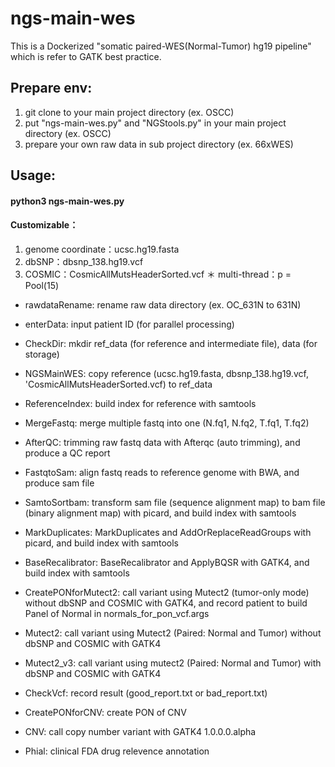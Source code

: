 # ngs-main-wes
This is a Dockerized "somatic paired-WES(Normal-Tumor) hg19 pipeline" which is refer to GATK best practice.

## Prepare env:
1. git clone to your main project directory (ex. OSCC)
2. put "ngs-main-wes.py" and "NGStools.py" in your main project directory (ex. OSCC)
3. prepare your own raw data in sub project directory (ex. 66xWES)

## Usage: 
#### python3 ngs-main-wes.py
#### Customizable：
1. genome coordinate：ucsc.hg19.fasta
2. dbSNP：dbsnp_138.hg19.vcf
3. COSMIC：CosmicAllMutsHeaderSorted.vcf
＊ multi-thread：p = Pool(15)


- rawdataRename: rename raw data directory (ex. OC_631N to 631N)
- enterData: input patient ID (for parallel processing)


- CheckDir: mkdir ref_data (for reference and intermediate file), data (for storage)
- NGSMainWES: copy reference (ucsc.hg19.fasta, dbsnp_138.hg19.vcf, 'CosmicAllMutsHeaderSorted.vcf) to ref_data
- ReferenceIndex: build index for reference with samtools


- MergeFastq: merge multiple fastq into one (N.fq1, N.fq2, T.fq1, T.fq2)
- AfterQC: trimming raw fastq data with Afterqc (auto trimming), and produce a QC report
- FastqtoSam: align fastq reads to reference genome with BWA, and produce sam file
- SamtoSortbam: transform sam file (sequence alignment map) to bam file (binary alignment map) with picard, and build index with samtools
- MarkDuplicates: MarkDuplicates and AddOrReplaceReadGroups with picard, and build index with samtools
- BaseRecalibrator: BaseRecalibrator and ApplyBQSR with GATK4, and build index with samtools
- CreatePONforMutect2: call variant using Mutect2 (tumor-only mode) without dbSNP and COSMIC with GATK4, and record patient to build Panel of Normal in normals_for_pon_vcf.args
- Mutect2: call variant using Mutect2 (Paired: Normal and Tumor) without dbSNP and COSMIC with GATK4
- Mutect2_v3: call variant using mutect2 (Paired: Normal and Tumor) with dbSNP and COSMIC with GATK4
- CheckVcf: record result (good_report.txt or bad_report.txt)
- CreatePONforCNV: create PON of CNV
- CNV: call copy number variant with GATK4 1.0.0.0.alpha
- Phial: clinical FDA drug relevence annotation
